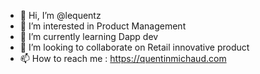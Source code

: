 - 👋 Hi, I’m @lequentz
- 👀 I’m interested in Product Management
- 🌱 I’m currently learning Dapp dev
- 💞️ I’m looking to collaborate on Retail innovative product
- 📫 How to reach me : https://quentinmichaud.com

<!---
lequentz/lequentz is a ✨ special ✨ repository because its `README.md` (this file) appears on your GitHub profile.
You can click the Preview link to take a look at your changes.
--->
